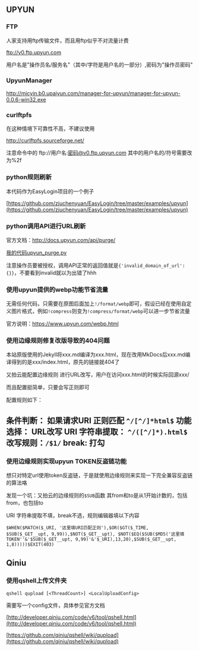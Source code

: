 

## UPYUN

### FTP

人家支持用ftp传输文件，而且用ftp似乎不对流量计费

ftp://v0.ftp.upyun.com 

用户名是"操作员名/服务名"（其中/字符是用户名的一部分）,密码为"操作员密码"

### UpyunManager

http://micyin.b0.upaiyun.com/manager-for-upyun/manager-for-upyun-0.0.6-win32.exe


### curlftpfs

在这种情境下可靠性不高，不建议使用

http://curlftpfs.sourceforge.net/

注意命令中的 ftp://用户名:密码@v0.ftp.upyun.com 其中的用户名的/符号需要改为%2f

### python规则刷新

本代码作为EasyLogin项目的一个例子

[https://github.com/zjuchenyuan/EasyLogin/tree/master/examples/upyun](https://github.com/zjuchenyuan/EasyLogin/tree/master/examples/upyun)

### python调用API进行URL刷新

官方文档：http://docs.upyun.com/api/purge/

[我的代码upyun_purge.py](code/upyun_purge.py)

注意操作员要被授权，调用API正常的返回值就是`{'invalid_domain_of_url': {}}`，不要看到invalid就以为出错了hhh

### 使用upyun提供的webp功能节省流量

无需任何代码，只需要在原图后面加上`!/format/webp`即可，假设已经在使用自定义图片格式，例如`!compress`则变为`!compress/format/webp`可以进一步节省流量

官方说明：https://www.upyun.com/webp.html

### 使用边缘规则修复改版导致的404问题

本站原版使用的Jekyll将xxx.md编译为xxx.html，现在改用MkDocs后xxx.md编译得到的是xxx/index.html，原先的链接就404了

又拍云能配置边缘规则 进行URL改写，用户在访问xxx.html的时候实际回源xxx/

而且配置挺简单，只要会写正则即可

配置规则如下：

条件判断： 如果请求URI 正则匹配 `^/[^/]*html$`
功能选择： URL改写
    URI 字符串提取： `^/([^/]*).html$`
    改写规则：`/$1/`
break: 打勾
----

### 使用边缘规则实现upyun TOKEN反盗链功能

想只对特定url使用token反盗链，于是就使用边缘规则来实现一下完全兼容反盗链的算法咯

发现一个坑：又拍云的边缘规则的`$SUB`函数 其from和to是从1开始计数的，包括from，也包括to

URI 字符串提取不填，break不选，规则编辑器填以下内容

```
$WHEN($MATCH($_URI, '这里填URI匹配正则'),$OR($GT($_TIME, $SUB($_GET__upt, 9,99)),$NOT($_GET__upt), $NOT($EQ($SUB($MD5('这里填TOKEN''&'$SUB($_GET__upt, 9,99)'&'$_URI),13,20),$SUB($_GET__upt, 1,8)))))$EXIT(403)
```

## Qiniu

### 使用qshell上传文件夹

    qshell qupload [<ThreadCount>] <LocalUploadConfig>

需要写一个config文件，具体参见官方文档

[http://developer.qiniu.com/code/v6/tool/qshell.html](http://developer.qiniu.com/code/v6/tool/qshell.html)

[https://github.com/qiniu/qshell/wiki/qupload](https://github.com/qiniu/qshell/wiki/qupload)